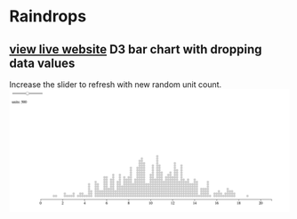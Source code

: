 Raindrops
=========
[view live website](https://blooming-plains-6352.herokuapp.com/)
D3 bar chart with dropping data values
-----------------------------------------------
Increase the slider to refresh with new random unit count.
![sample](https://raw.githubusercontent.com/pdw207/raindrops/master/public/images/website.png)
